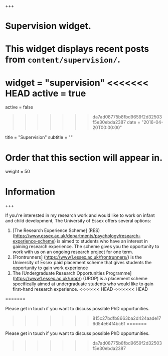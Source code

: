 +++
# Supervision widget.
# This widget displays recent posts from `content/supervision/`.
widget = "supervision"
<<<<<<< HEAD
active = true
=======
active = false
>>>>>>> da7ad08775b8fbd9659f2d32503f5e30ebda2387
date = "2016-04-20T00:00:00"

title = "Supervision"
subtitle = ""

# Order that this section will appear in.
weight = 50


# Information
+++

If you're interested in my research work and would like to work on infant and child development, The University of Essex offers several options:

1. [The Research Experience Scheme] (RES) (https://www.essex.ac.uk/departments/psychology/research-experience-scheme) is aimed to students who have an interest in gaining research experience. The scheme gives you the opportunity to work with us on an ongoing research project for one term.
2. [Frontrunners] (https://www1.essex.ac.uk/frontrunners/) is the University of Essex paid placement scheme that gives students the opportunity to gain work experience
3. The [Undergraduate Research Opportunities Programme] (https://www1.essex.ac.uk/urop/) (UROP)  is a placement scheme specifically aimed at undergraduate students who would like to gain first-hand research experience.
<<<<<<< HEAD
<<<<<<< HEAD


=======
 
Please get in touch if you want to discuss possible PhD opportunities.
>>>>>>> 815c27bdfb8663ba2d424aade176d54e64f4bc6f
=======
 
Please get in touch if you want to discuss possible PhD opportunities.
>>>>>>> da7ad08775b8fbd9659f2d32503f5e30ebda2387
